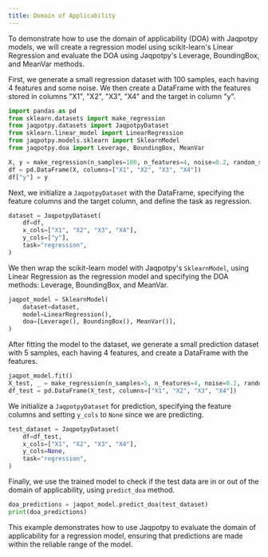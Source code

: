 ```yaml
---
title: Domain of Applicability
---
```


To demonstrate how to use the domain of applicability (DOA) with Jaqpotpy models, we will create a regression model using scikit-learn's Linear Regression and evaluate the DOA using Jaqpotpy's Leverage, BoundingBox, and MeanVar methods.

First, we generate a small regression dataset with 100 samples, each having 4 features and some noise. We then create a DataFrame with the features stored in columns "X1", "X2", "X3", "X4" and the target in column "y".

```python
import pandas as pd
from sklearn.datasets import make_regression
from jaqpotpy.datasets import JaqpotpyDataset
from sklearn.linear_model import LinearRegression
from jaqpotpy.models.sklearn import SklearnModel
from jaqpotpy.doa import Leverage, BoundingBox, MeanVar

X, y = make_regression(n_samples=100, n_features=4, noise=0.2, random_state=42)
df = pd.DataFrame(X, columns=["X1", "X2", "X3", "X4"])
df["y"] = y
```

Next, we initialize a `JaqpotpyDataset` with the DataFrame, specifying the feature columns and the target column, and define the task as regression.

```python
dataset = JaqpotpyDataset(
    df=df,
    x_cols=["X1", "X2", "X3", "X4"],
    y_cols=["y"],
    task="regression",
)
```

We then wrap the scikit-learn model with Jaqpotpy's `SklearnModel`, using Linear Regression as the regression model and specifying the DOA methods: Leverage, BoundingBox, and MeanVar.

```python
jaqpot_model = SklearnModel(
    dataset=dataset,
    model=LinearRegression(),
    doa=[Leverage(), BoundingBox(), MeanVar()],
)
```

After fitting the model to the dataset, we generate a small prediction dataset with 5 samples, each having 4 features, and create a DataFrame with the features.

```python
jaqpot_model.fit()
X_test, _ = make_regression(n_samples=5, n_features=4, noise=0.2, random_state=42)
df_test = pd.DataFrame(X_test, columns=["X1", "X2", "X3", "X4"])
```

We initialize a `JaqpotpyDataset` for prediction, specifying the feature columns and setting `y_cols` to `None` since we are predicting.

```python
test_dataset = JaqpotpyDataset(
    df=df_test,
    x_cols=["X1", "X2", "X3", "X4"],
    y_cols=None,
    task="regression",
)
```

Finally, we use the trained model to check if the test data are in or out of the domain of applicability, using `predict_doa` method.

```python
doa_predictions = jaqpot_model.predict_doa(test_dataset)
print(doa_predictions)
```

This example demonstrates how to use Jaqpotpy to evaluate the domain of applicability for a regression model, ensuring that predictions are made within the reliable range of the model.
